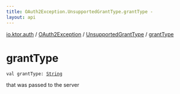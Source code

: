 ```yaml
---
title: OAuth2Exception.UnsupportedGrantType.grantType - 
layout: api
---
```


<div class='api-docs-breadcrumbs'><a href="../../index.html">io.ktor.auth</a> / <a href="../index.html">OAuth2Exception</a> / <a href="index.html">UnsupportedGrantType</a> / <a href="./grant-type.html">grantType</a></div>

# grantType

<div class="signature"><code><span class="keyword">val </span><span class="identifier">grantType</span><span class="symbol">: </span><a href="https://kotlinlang.org/api/latest/jvm/stdlib/kotlin/-string/index.html"><span class="identifier">String</span></a></code></div>

that was passed to the server

